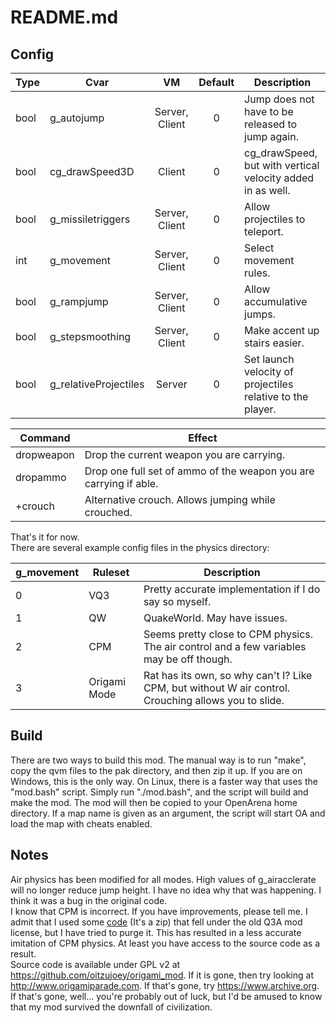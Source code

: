 
# README.md

## Config

| Type | Cvar | VM | Default | Description |
|-|-|:-:|:-:|-|
| bool | g_autojump | Server, Client | 0 | Jump does not have to be released to jump again. |
| bool | cg_drawSpeed3D | Client | 0 | cg_drawSpeed, but with vertical velocity added in as well. |
| bool | g_missiletriggers | Server, Client | 0 | Allow projectiles to teleport. |
| int | g_movement | Server, Client | 0 | Select movement rules. |
| bool | g_rampjump | Server, Client | 0 | Allow accumulative jumps. |
| bool | g_stepsmoothing | Server, Client | 0 | Make accent up stairs easier. |
| bool | g_relativeProjectiles | Server | 0 | Set launch velocity of projectiles relative to the player. |

| Command | Effect |
|-|-|
| dropweapon | Drop the current weapon you are carrying. |
| dropammo | Drop one full set of ammo of the weapon you are carrying if able. |
| +crouch | Alternative crouch. Allows jumping while crouched. |

That's it for now.  
There are several example config files in the physics directory:

| g_movement | Ruleset | Description |
|-|-|-|
| 0 | VQ3 | Pretty accurate implementation if I do say so myself. |
| 1 | QW | QuakeWorld. May have issues. |
| 2 | CPM | Seems pretty close to CPM physics. The air control and a few variables may be off though. |
| 3 | Origami Mode | Rat has its own, so why can't I? Like CPM, but without W air control. Crouching allows you to slide. |

## Build

There are two ways to build this mod. The manual way is to run "make", copy the qvm files to the pak directory, and then zip it up. If you are on Windows, this is the only way. On Linux, there is a faster way that uses the "mod.bash" script. Simply run "./mod.bash", and the script will build and make the mod. The mod will then be copied to your OpenArena home directory. If a map name is given as an argument, the script will start OA and load the map with cheats enabled.

## Notes

Air physics has been modified for all modes. High values of g_airacclerate will no longer reduce jump height. I have no idea why that was happening. I think it was a bug in the original code.  
I know that CPM is incorrect. If you have improvements, please tell me. I admit that I used some [code](https://web.archive.org/web/20070214143052/http://games.linuxdude.com/tamaps/archive/cpm1_dev_docs.zip) (It's a zip) that fell under the old Q3A mod license, but I have tried to purge it. This has resulted in a less accurate imitation of CPM physics. At least you have access to the source code as a result.  
Source code is available under GPL v2 at <https://github.com/oitzujoey/origami_mod>. If it is gone, then try looking at <http://www.origamiparade.com>. If that's gone, try <https://www.archive.org>. If that's gone, well... you're probably out of luck, but I'd be amused to know that my mod survived the downfall of civilization.  
